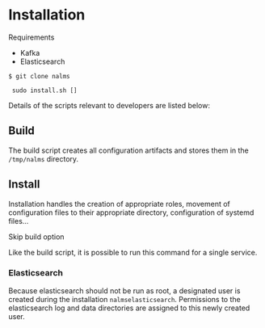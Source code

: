 # Installation

Requirements
- Kafka
- Elasticsearch

```
$ git clone nalms
```




` sudo install.sh []`



Details of the scripts relevant to developers are listed below:

## Build

The build script creates all configuration artifacts and stores them in the `/tmp/nalms` directory.


## Install

Installation handles the creation of appropriate roles, movement of configuration files to their appropriate directory, configuration of systemd files...


Skip build option

Like the build script, it is possible to run this command for a single service.


### Elasticsearch

Because elasticsearch should not be run as root, a designated user is created during the installation `nalmselasticsearch`.
Permissions to the elasticsearch log and data directories are assigned to this newly created user. 